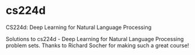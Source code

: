 # cs224d
CS224d: Deep Learning for Natural Language Processing

Solutions to cs224d - Deep Learning for Natural Language Processing problem sets. Thanks to Richard Socher for making such a great course!
